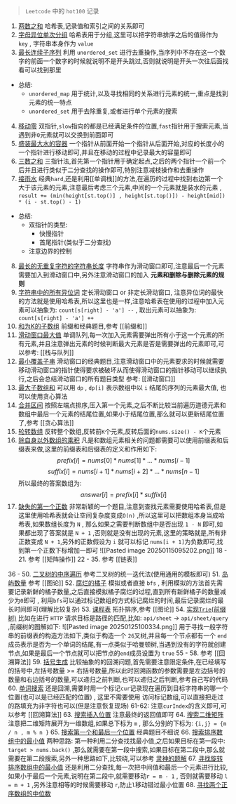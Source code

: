 > `Leetcode` 中的 `hot100` 记录
1. [两数之和](https://leetcode.cn/problems/two-sum/description/?envType=study-plan-v2&envId=top-100-liked) 哈希表,记录值和索引之间的关系即可
2. [字母异位单次分组](https://leetcode.cn/problems/group-anagrams/submissions/590138550/?envType=study-plan-v2&envId=top-100-liked) 哈希表用于分组,这里可以把字符串排序之后的值得作为 `key` , 字符串本身作为 `value`
3. [最长连续子序列](https://leetcode.cn/problems/longest-consecutive-sequence/?envType=study-plan-v2&envId=top-100-liked) 利用 `unordered_set` 进行去重操作,当序列中不存在这一个数字的前面一个数字的时候就说明不是开头跳过,否则就说明是开头一次往后面找看可以找到那里
- 总结: 
	- `unordered_map` 用于统计,以及寻找相同的关系进行元素的统一,重点是找到元素的统一特点
	- `unordered_set` 用于去除重复,或者进行单个元素的搜索
4. [移动零](https://leetcode.cn/problems/move-zeroes/submissions/590156805/?envType=study-plan-v2&envId=top-100-liked) 双指针,`slow`指向的都是已经满足条件的位置,`fast`指针用于搜索元素,当遇到非`0`元素就可以交换到前面即可
5. [盛装最大水的容器](https://leetcode.cn/problems/container-with-most-water/description/?envType=study-plan-v2&envId=top-100-liked) 一个指针从前面开始一个指针从后面开始,对应的长度小的一个指针进行移动即可,并且在移动的过程中记录最大的容量即可
6. [三数之和](https://leetcode.cn/problems/3sum/?envType=study-plan-v2&envId=top-100-liked) 三指针法,首先第一个指针用于确定起点,之后的两个指针一个前一个后并且进行类似于二分查找的操作即可,特别注意减枝操作和去重操作
7. [接雨水](https://leetcode.cn/problems/trapping-rain-water/description/?envType=study-plan-v2&envId=top-100-liked) 经典`hard`,还是利用[[单调栈]]的方法,在遍历的过程中找到右边第一个大于该元素的元素,注意最后考虑三个元素,中间的一个元素就是装水的元素 , `result += (min(height[st.top()] , height[st.top()]) - height[mid]) * (i - st.top() - 1)` 
- 总结: 
	- 双指针的类型:
		- 快慢指针
		- 首尾指针(类似于二分查找)
	- 注意边界的控制
8. [最长的无重复字符的字符串长度](https://leetcode.cn/problems/longest-substring-without-repeating-characters/?envType=study-plan-v2&envId=top-100-liked) 字符串作为滑动窗口即可,注意最后一个元素需要加入到滑动窗口中,另外注意滑动窗口的加入 **元素和删除与删除元素的规则**
9. [字符串中的所有异位词](https://leetcode.cn/problems/find-all-anagrams-in-a-string/submissions/590357930/?envType=study-plan-v2&envId=top-100-liked) 定长滑动窗口 or 非定长滑动窗口, 注意异位词的最快的方法就是使用哈希表,所以这里也是一样,注意哈希表在使用的过程中加入元素可以抽象为: `count[s[right] - 'a'] --`  , 取出元素可以抽象为:  `count[s[right] - 'a'] ++`   
10. [和为K的子数组](https://leetcode.cn/problems/subarray-sum-equals-k/?envType=study-plan-v2&envId=top-100-liked) 前缀和经典题目,参考 [[前缀和]] 
11. [滑动窗口最大值](https://leetcode.cn/problems/sliding-window-maximum/?envType=study-plan-v2&envId=top-100-liked) 单调队列,每一次加入元素需要弹出所有小于这一个元素的所有元素,并且注意弹出元素的时候判断最大元素是否是需要弹出的元素即可,可以参考: [[栈与队列]] 
12. [最小覆盖子串](https://leetcode.cn/problems/minimum-window-substring/description/?envType=study-plan-v2&envId=top-100-liked) 滑动窗口的经典题目,注意滑动窗口中的元素要求的时候就需要移动滑动窗口的指针使得要求被破坏从而使得滑动窗口的指针移动可以继续执行,之后会总结滑动窗口的所有题目类型 参考: [[滑动窗口]]  
13. [最大子数组和](https://leetcode.cn/problems/maximum-subarray/description/?envType=study-plan-v2&envId=top-100-liked) 可以用 `dp` , `dp[i]` 表示数组中以 `i` 结尾的序列的元素最大值, 也可以使用贪心算法
14. [合并区间](https://leetcode.cn/problems/merge-intervals/description/?envType=study-plan-v2&envId=top-100-liked) 按照左端点排序,压入第一个元素,之后不断比较当前遍历道德元素和数组中最后一个元素的结尾位置,如果小于结尾位置,那么就可以更新结尾位置了,参考 [[贪心算法]]  
15. [轮转数组](https://leetcode.cn/problems/rotate-array/description/?envType=study-plan-v2&envId=top-100-liked)  反转整个数组,反转前`K`个元素,反转后面的`nums.size() - K`个元素
16. [除自身以外数组的乘积](https://leetcode.cn/problems/product-of-array-except-self/?envType=study-plan-v2&envId=top-100-liked) 凡是和数组元素相关的问题都需要可以使用前缀表和后缀表来做,这里的前缀表和后缀表的定义和作用如下:
$$
prefix[i] = nums[0] * nums[1] * ... * nums[i - 1]
$$
$$
suffix[i] = nums[i + 1] * nums[i + 2] * ... * nums[n - 1]
$$
所以最终的答案数组为:
$$
answer[i] = prefix[i] * suffix[i]
$$
17. [缺失的第一个正数](https://leetcode.cn/problems/first-missing-positive/description/?envType=study-plan-v2&envId=top-100-liked) 非常新颖的一个题目,注意到查找元素需要使用哈希表,但是这里使用哈希表就会让空间复杂度变成`O(n)` ,所以这里可以把数组本身当成哈希表,如果数组长度为 `N` , 那么如果之需要判断数组中是否出现 `1 - N` 即可,如果都出现了答案就是 `N + 1` ,否则就是没有出现的元素,这里的策略就是,所有非正数变成 `N + 1`,另外的正数假设为 `i` 就可以标记 `nums[i + 1]`为负数即可,找到第一个正数下标增加一即可
![[Pasted image 20250115095202.png]]
18 - 21. 参考 [[矩阵操作]] 
22 - 35. 参考 [[链表]] 

36 - 50. [二叉树的中序遍历](https://leetcode.cn/studyplan/top-100-liked/) 参考二叉树的统一迭代法(使用通用的模板即可)
51. [岛屿数量](https://leetcode.cn/problems/number-of-islands/submissions/595073206/?envType=study-plan-v2&envId=top-100-liked)  参考 [[图论]] 
52. [腐烂的橘子](https://leetcode.cn/problems/rotting-oranges/submissions/595079877/?envType=study-plan-v2&envId=top-100-liked) 模拟或者直接 `bfs` , 利用模拟的方法首先需要记录新鲜的橘子数量,之后直接模拟橘子腐烂的过程,直到所有新鲜橘子的数量减少为`0`即可 , 利用`bfs`可以通过标记数组的方式标记腐烂的时间,最后记录腐烂的最长时间即可(理解比较复杂)
53. [课程表](https://leetcode.cn/problems/course-schedule/solutions/18806/course-schedule-tuo-bu-pai-xu-bfsdfsliang-chong-fa/?envType=study-plan-v2&envId=top-100-liked) 拓扑排序,参考 [[图论]] 
54. [实现`Trie`(前缀树)](https://leetcode.cn/problems/implement-trie-prefix-tree/description/?envType=study-plan-v2&envId=top-100-liked) 比如在进行 `HTTP` 请求目标是路径的匹配,比如: `api/sheet` -> `api/sheet/query` ,前缀树的图解如下:
![[Pasted image 20250125100334.png]]
用于寻找一般字符串的前缀表的构造方法如下,类似于构造一个 `26`叉树,并且每一个节点都有一个 `end`成员表示是否为一个单词的结尾,有一点类似于哈曼顿树,当遇到没有的字符就创建节点,如果是最后一个节点就可以把节点的`end`成员设置为 `true` 
55 - 58. 参考 [[回溯算法]]
59. [括号生成](https://leetcode.cn/problems/generate-parentheses/?envType=study-plan-v2&envId=top-100-liked) 比较抽象的的回溯问题,首先需要注意限定条件,在已经填写的括号中,左括号数量 >= 右括号数量,所以此时回溯函数的参数需要是左边括号的数量和右边括号的数量,可以递归之前判断,也可以递归之后判断,参考自己写的代码
60. [单词搜索](https://leetcode.cn/problems/word-search/description/?envType=study-plan-v2&envId=top-100-liked)  还是回溯,需要时用一个标记`cur`记录现在遍历到目标字符串的哪一个位置(也可以是已经匹配的位置) , 这里不需要使用 访问标记数组,可以直接把走过的路填充为非字符也可以(但是注意恢复现场)
61-62: 注意`curIndex`的含义即可,可以参考 [[回溯算法]] 
63. [搜索插入位置](https://leetcode.cn/problems/search-insert-position/description/?envType=study-plan-v2&envId=top-100-liked) 注意最终的返回值即可
64. [搜索二维矩阵](https://leetcode.cn/problems/search-a-2d-matrix/description/?envType=study-plan-v2&envId=top-100-liked) 注意把二维矩阵展开为一维数组,如果总下标为 `m` , 那么分别的下标为: `{i,j} = {m / n , m % n }` 
65. [搜索第一个和最后一个位置](https://leetcode.cn/problems/find-first-and-last-position-of-element-in-sorted-array/description/?envType=study-plan-v2&envId=top-100-liked) 经典题目不细说
66. [搜索排序数组中的最小值](https://leetcode.cn/problems/find-minimum-in-rotated-sorted-array/description/?envType=study-plan-v2&envId=top-100-liked)  两种思路: 第一种利用二分查找找最小值,之后如果目标在第一段中: `target > nums.back()` ,那么就需要在第一段中搜索,如果目标在第二段中,那么就需要在第二段搜索,另外一种思路如下,比较绕,可以参考 [灵神的题解](https://leetcode.cn/u/endlesscheng/) 
67. [寻找旋转排序数组中的最小值](https://leetcode.cn/problems/find-minimum-in-rotated-sorted-array/description/?envType=study-plan-v2&envId=top-100-liked) 还是利用二分查找,每一次把中间值和最后一个元素进行比较,如果小于最后一个元素,说明在第二段中,就需要移动`r = m - 1` , 否则就需要移动 `l = m + 1` ,另外注意相等的时候需要移动 `r`,防止`l`移动错过最小位置 
68. [寻找两个正序数组的中位数](https://leetcode.cn/problems/median-of-two-sorted-arrays/description/?envType=study-plan-v2&envId=top-100-liked) 